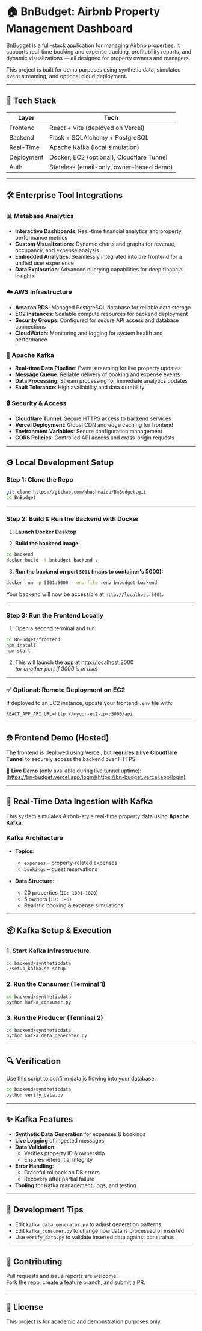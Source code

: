 # 🏠 BnBudget: Airbnb Property Management Dashboard

BnBudget is a full-stack application for managing Airbnb properties. It supports real-time booking and expense tracking, profitability reports, and dynamic visualizations — all designed for property owners and managers.

This project is built for demo purposes using synthetic data, simulated event streaming, and optional cloud deployment.

---

## 🚀 Tech Stack

| Layer      | Tech                                      |
| ---------- | ----------------------------------------- |
| Frontend   | React + Vite (deployed on Vercel)         |
| Backend    | Flask + SQLAlchemy + PostgreSQL           |
| Real-Time  | Apache Kafka (local simulation)           |
| Deployment | Docker, EC2 (optional), Cloudflare Tunnel |
| Auth       | Stateless (email-only, owner-based demo)  |

---

## 🛠️ Enterprise Tool Integrations

### 📊 Metabase Analytics
- **Interactive Dashboards**: Real-time financial analytics and property performance metrics
- **Custom Visualizations**: Dynamic charts and graphs for revenue, occupancy, and expense analysis
- **Embedded Analytics**: Seamlessly integrated into the frontend for a unified user experience
- **Data Exploration**: Advanced querying capabilities for deep financial insights

### ☁️ AWS Infrastructure
- **Amazon RDS**: Managed PostgreSQL database for reliable data storage
- **EC2 Instances**: Scalable compute resources for backend deployment
- **Security Groups**: Configured for secure API access and database connections
- **CloudWatch**: Monitoring and logging for system health and performance

### 🔄 Apache Kafka
- **Real-time Data Pipeline**: Event streaming for live property updates
- **Message Queue**: Reliable delivery of booking and expense events
- **Data Processing**: Stream processing for immediate analytics updates
- **Fault Tolerance**: High availability and data durability

### 🔒 Security & Access
- **Cloudflare Tunnel**: Secure HTTPS access to backend services
- **Vercel Deployment**: Global CDN and edge caching for frontend
- **Environment Variables**: Secure configuration management
- **CORS Policies**: Controlled API access and cross-origin requests

---

## ⚙️ Local Development Setup

### Step 1: Clone the Repo

```bash
git clone https://github.com/khushnaidu/BnBudget.git
cd BnBudget
```

---

### Step 2: Build & Run the Backend with Docker

1. **Launch Docker Desktop**

2. **Build the backend image:**

```bash
cd backend
docker build -t bnbudget-backend .
```

3. **Run the backend on port `5001` (maps to container's 5000):**

```bash
docker run -p 5001:5000 --env-file .env bnbudget-backend
```

Your backend will now be accessible at `http://localhost:5001`.

---

### Step 3: Run the Frontend Locally

1. Open a second terminal and run:

```bash
cd BnBudget/frontend
npm install
npm start
```

2. This will launch the app at [http://localhost:3000](http://localhost:3000)  
   _(or another port if 3000 is in use)_

---

### ✅ Optional: Remote Deployment on EC2

If deployed to an EC2 instance, update your frontend `.env` file with:

```env
REACT_APP_API_URL=http://<your-ec2-ip>:5000/api
```

---

## 🌐 Frontend Demo (Hosted)

The frontend is deployed using Vercel, but **requires a live Cloudflare Tunnel** to securely access the backend over HTTPS.

🔗 **Live Demo** (only available during live tunnel uptime):  
[https://bn-budget.vercel.app/login](https://bn-budget.vercel.app/login)

---

## 🔄 Real-Time Data Ingestion with Kafka

This system simulates Airbnb-style real-time property data using **Apache Kafka**.

### Kafka Architecture

- **Topics**:

  - `expenses` – property-related expenses
  - `bookings` – guest reservations

- **Data Structure**:
  - 20 properties (`ID: 1001–1020`)
  - 5 owners (`ID: 1–5`)
  - Realistic booking & expense simulations

---

## 📦 Kafka Setup & Execution

### 1. Start Kafka Infrastructure

```bash
cd backend/syntheticdata
./setup_kafka.sh setup
```

### 2. Run the Consumer (Terminal 1)

```bash
cd backend/syntheticdata
python kafka_consumer.py
```

### 3. Run the Producer (Terminal 2)

```bash
cd backend/syntheticdata
python kafka_data_generator.py
```

---

## 🔍 Verification

Use this script to confirm data is flowing into your database:

```bash
cd backend/syntheticdata
python verify_data.py
```

---

## ✨ Kafka Features

- **Synthetic Data Generation** for expenses & bookings
- **Live Logging** of ingested messages
- **Data Validation**:
  - Verifies property ID & ownership
  - Ensures referential integrity
- **Error Handling**:
  - Graceful rollback on DB errors
  - Recovery after partial failure
- **Tooling** for Kafka management, logs, and testing

---

## 🧪 Development Tips

- Edit `kafka_data_generator.py` to adjust generation patterns
- Edit `kafka_consumer.py` to change how data is processed or inserted
- Use `verify_data.py` to validate inserted data against constraints

---

## 🤝 Contributing

Pull requests and issue reports are welcome!  
Fork the repo, create a feature branch, and submit a PR.

---

## 📄 License

This project is for academic and demonstration purposes only.
